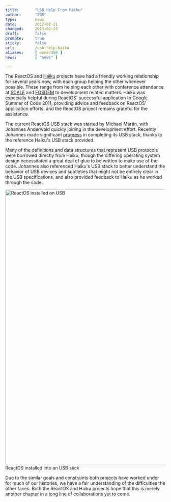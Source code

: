 ```yaml
---
title:       "USB Help From Haiku"
author:      "Z98"
type:        news
date:        2012-02-21
changed:     2013-02-23
draft:       false
promote:     true
sticky:      false
url:         /usb-help-haiku
aliases:     [ node/309 ]
news:        [ "news" ]

---
```


<p>The ReactOS and <a href="http://haiku-os.org/">Haiku</a> projects have had a friendly working relationship for several years now, with each group helping the other whenever possible. These range from helping each other with conference attendance at <a href="http://www.socallinuxexpo.org/">SCALE</a> and <a href="http://fosdem.org/">FOSDEM</a> to development related matters. Haiku was especially helpful during ReactOS' successful application to Google Summer of Code 2011, providing advice and feedback on ReactOS' application efforts, and the ReactOS project remains grateful for the assistance.</p>
<p>The current ReactOS USB stack was started by Michael Martin, with Johannes Anderwald quickly joining in the development effort. Recently Johannes made significant <a href="../en/newsletter_90.html#sec1">progress</a> in completing its USB stack, thanks to the reference Haiku's USB stack provided.</p>
<p>Many of the definitions and data structures that represent USB protocols were borrowed directly from Haiku, though the differing operating system design necessitated a great deal of glue to be written to make use of the code. Johannes also referenced Haiku's USB stack to better understand the behavior of USB devices and subtleties that might not be entirely clear in the USB specifications, and also provided feedback to Haiku as he worked through the code.</p>
<p><img src="http://img580.imageshack.us/img580/6420/rosusb.png" alt="ReactOS installed on USB" width="1150" height="866" /><br />ReactOS installed into an USB stick</p>
<p>Due to the similar goals and constraints both projects have worked under for much of our histories, we have a fair understanding of the difficulties the other faces. Both the ReactOS and Haiku projects hope that this is merely another chapter in a long line of collaborations yet to come.</p>
<p>&nbsp;</p>
